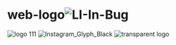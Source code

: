 # web-logo![LI-In-Bug](https://github.com/user-attachments/assets/f844189b-91d4-4b9f-8b2c-e355db06054a)
![logo 111](https://github.com/user-attachments/assets/3807d568-47a7-42e3-b130-ac72cb5a41ee)
![Instagram_Glyph_Black](https://github.com/user-attachments/assets/496d9ee7-2c48-4ff6-b782-bdc14ffd6966)
![transparent logo](https://github.com/user-attachments/assets/8f319d97-3d66-44a9-bbe2-fb52a971dd46)
